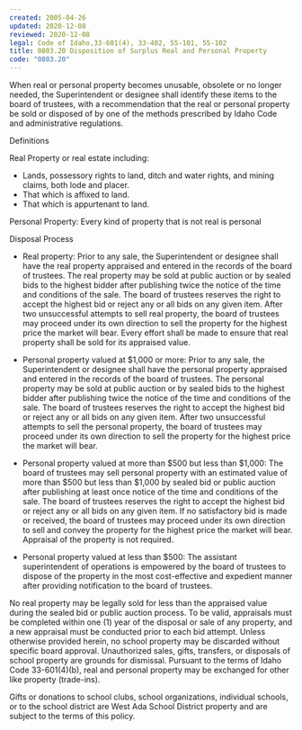 ```yaml
---
created: 2005-04-26
updated: 2020-12-08
reviewed: 2020-12-08
legal: Code of Idaho,33-601(4), 33-402, 55-101, 55-102
title: 0803.20 Disposition of Surplus Real and Personal Property
code: "0803.20"
---
```


When real or personal property becomes unusable, obsolete or no longer needed, the Superintendent or designee shall identify these items to the board of trustees, with a recommendation that the real or personal property be sold or disposed of by one of the methods prescribed by Idaho Code and administrative regulations.

Definitions

Real Property or real estate including:

- Lands, possessory rights to land, ditch and water rights, and mining claims, both lode and placer.
- That which is affixed to land.
- That which is appurtenant to land.

Personal Property: Every kind of property that is not real is personal

Disposal Process

- Real property: Prior to any sale, the Superintendent or designee shall have the real property appraised and entered in the records of the board of trustees. The real property may be sold at public auction or by sealed bids to the highest bidder after publishing twice the notice of the time and conditions of the sale. The board of trustees reserves the right to accept the highest bid or reject any or all bids on any given item. After two unsuccessful attempts to sell real property, the board of trustees may proceed under its own direction to sell the property for the highest price the market will bear. Every effort shall be made to ensure that real property shall be sold for its appraised value.

- Personal property valued at $1,000 or more: Prior to any sale, the Superintendent or designee shall have the personal property appraised and entered in the records of the board of trustees. The personal property may be sold at public auction or by sealed bids to the highest bidder after publishing twice the notice of the time and conditions of the sale. The board of trustees reserves the right to accept the highest bid or reject any or all bids on any given item. After two unsuccessful attempts to sell the personal property, the board of trustees may proceed under its own direction to sell the property for the highest price the market will bear.

- Personal property valued at more than $500 but less than $1,000: The board of trustees may sell personal property with an estimated value of more than $500 but less than $1,000 by sealed bid or public auction after publishing at least once notice of the time and conditions of the sale. The board of trustees reserves the right to accept the highest bid or reject any or all bids on any given item. If no satisfactory bid is made or received, the board of trustees may proceed under its own direction to sell and convey the property for the highest price the market will bear. Appraisal of the property is not required.

- Personal property valued at less than $500: The assistant superintendent of operations is empowered by the board of trustees to dispose of the property in the most cost-effective and expedient manner after providing notification to the board of trustees.

No real property may be legally sold for less than the appraised value during the sealed bid or public auction process. To be valid, appraisals must be completed within one (1) year of the disposal or sale of any property, and a new appraisal must be conducted prior to each bid attempt. Unless otherwise provided herein, no school property may be discarded without specific board approval. Unauthorized sales, gifts, transfers, or disposals of school property are grounds for dismissal. Pursuant to the terms of Idaho Code 33-601(4)(b), real and personal property may be exchanged for other like property (trade-ins).

Gifts or donations to school clubs, school organizations, individual schools, or to the school district are West Ada School District property and are subject to the terms of this policy.

